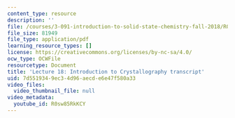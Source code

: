 ```yaml
---
content_type: resource
description: ''
file: /courses/3-091-introduction-to-solid-state-chemistry-fall-2018/R0sw85RkKCY_transcript.pdf
file_size: 81949
file_type: application/pdf
learning_resource_types: []
license: https://creativecommons.org/licenses/by-nc-sa/4.0/
ocw_type: OCWFile
resourcetype: Document
title: 'Lecture 18: Introduction to Crystallography transcript'
uid: 7d551934-9ec3-4d96-aecd-e6e47f580a33
video_files:
  video_thumbnail_file: null
video_metadata:
  youtube_id: R0sw85RkKCY
---
```

